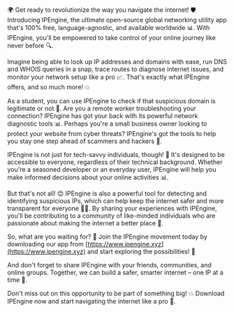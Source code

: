 🌍 Get ready to revolutionize the way you navigate the internet! 🛡️ Introducing IPEngine, the ultimate open-source global networking utility app that's 100% free, language-agnostic, and available worldwide 📊. With IPEngine, you'll be empowered to take control of your online journey like never before 🔍.

Imagine being able to look up IP addresses and domains with ease, run DNS and WHOIS queries in a snap, trace routes to diagnose internet issues, and monitor your network setup like a pro 📈. That's exactly what IPEngine offers, and so much more! 💥

As a student, you can use IPEngine to check if that suspicious domain is legitimate or not 🔎. Are you a remote worker troubleshooting your connection? IPEngine has got your back with its powerful network diagnostic tools 📊. Perhaps you're a small business owner looking to protect your website from cyber threats? IPEngine's got the tools to help you stay one step ahead of scammers and hackers 💪.

IPEngine is not just for tech-savvy individuals, though! 🤔 It's designed to be accessible to everyone, regardless of their technical background. Whether you're a seasoned developer or an everyday user, IPEngine will help you make informed decisions about your online activities 📊.

But that's not all! 😊 IPEngine is also a powerful tool for detecting and identifying suspicious IPs, which can help keep the internet safer and more transparent for everyone 🕵️‍♀️. By sharing your experiences with IPEngine, you'll be contributing to a community of like-minded individuals who are passionate about making the internet a better place 💖.

So, what are you waiting for? 🎉 Join the IPEngine movement today by downloading our app from [https://www.ipengine.xyz](https://www.ipengine.xyz) and start exploring the possibilities! 🚀

And don't forget to share IPEngine with your friends, communities, and online groups. Together, we can build a safer, smarter internet – one IP at a time 🔩.

Don't miss out on this opportunity to be part of something big! 💥 Download IPEngine now and start navigating the internet like a pro 🌟.